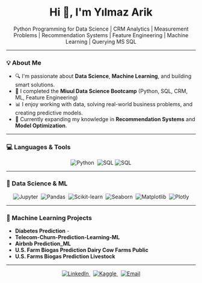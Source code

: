 <h1 align="center">Hi 👋, I'm Yılmaz Arik</h1>

<p align="center">
  Python Programming for Data Science | CRM Analytics | Measurement Problems | Recommendation Systems | Feature Engineering | Machine Learning | Querying MS SQL 
</p>

------------------------------------------------------------------------------------------------------------------------------------------------------------------------------------------

### 💡 About Me

- 🔍 I'm passionate about **Data Science**, **Machine Learning**, and building smart solutions.  
- 💼 I completed the **Miuul Data Science Bootcamp** (Python, SQL, CRM, ML, Feature Engineering)  
- 📊 I enjoy working with data, solving real-world business problems, and creating predictive models.  
- 🌱 Currently expanding my knowledge in **Recommendation Systems** and **Model Optimization**.

------------------------------------------------------------------------------------------------------------------------------------------------------------------------------------------

### 💻 Languages & Tools
<p align="center">
  <img src="https://img.shields.io/badge/Python-3776AB?style=for-the-badge&logo=python&logoColor=white" alt="Python" />&nbsp; <img src="https://img.shields.io/badge/SQL-4479A1?style=for-the-badge&logo=mysql&logoColor=white" alt="SQL" />
  <img src="https://img.shields.io/badge/SQL-4479A1?style=for-the-badge&logo=mysql&logoColor=white" alt="SQL" />
</p>


------------------------------------------------------------------------------------------------------------------------------------------------------------------------------------------

### 🤖 Data Science & ML
<p align="center">
  <img src="https://img.shields.io/badge/Jupyter-F37626?style=for-the-badge&logo=jupyter&logoColor=white" alt="Jupyter" />&nbsp;
  <img src="https://img.shields.io/badge/Pandas-150458?style=for-the-badge&logo=pandas&logoColor=white" alt="Pandas" />&nbsp;
  <img src="https://img.shields.io/badge/Scikit--learn-F7931E?style=for-the-badge&logo=scikit-learn&logoColor=white" alt="Scikit-learn" />&nbsp;
  <img src="https://img.shields.io/badge/Seaborn-2D3142?style=for-the-badge&logo=seaborn&logoColor=orange" alt="Seaborn" />&nbsp;
  <img src="https://img.shields.io/badge/Matplotlib-11557C?style=for-the-badge&logo=matplotlib&logoColor=white" alt="Matplotlib" />&nbsp;
  <img src="https://img.shields.io/badge/Plotly-3F4F75?style=for-the-badge&logo=plotly&logoColor=white" alt="Plotly" />
</p>


---

### 🤖 Machine Learning Projects

- **Diabetes Prediction** -   
- **Telecom-Churn-Prediction-Learning-ML**  
- **Airbnb Prediction_ML**  
- **U.S. Farm Biogas Prediction Dairy Cow Farms Public**
- **U.S. Farms Biogas Prediction Livestock**

------------------------------------------------------------------------------------------------------------------------------------------------------------------------------------------

<p align="center">
  <a href="https://www.linkedin.com/in/yilmazarik2211/" target="_blank">
    <img src="https://img.shields.io/badge/LinkedIn-0077B5?style=for-the-badge&logo=linkedin&logoColor=white" alt="LinkedIn" />
  </a>&nbsp;
  <a href="https://kaggle.com/yilmazarik" target="_blank">
    <img src="https://img.shields.io/badge/Kaggle-20BEFF?style=for-the-badge&logo=kaggle&logoColor=white" alt="Kaggle" />
  </a>&nbsp;
  <a href="mailto:ymzark@gmail.com" target="_blank">
    <img src="https://img.shields.io/badge/Email-D14836?style=for-the-badge&logo=gmail&logoColor=white" alt="Email" />
  </a>
</p>
